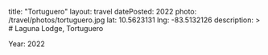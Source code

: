 title: "Tortuguero"
layout: travel
datePosted: 2022
photo: /travel/photos/tortuguero.jpg
lat: 10.5623131
lng: -83.5132126
description: >
    # Laguna Lodge, Tortuguero
    
Year: 2022
